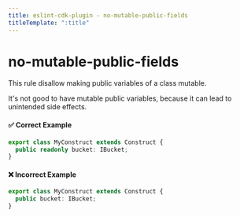```yaml
---
title: eslint-cdk-plugin - no-mutable-public-fields
titleTemplate: ":title"
---
```


# no-mutable-public-fields

This rule disallow making public variables of a class mutable.

It's not good to have mutable public variables, because it can lead to unintended side effects.

#### ✅ Correct Example

```ts
export class MyConstruct extends Construct {
  public readonly bucket: IBucket;
}
```

#### ❌ Incorrect Example

```ts
export class MyConstruct extends Construct {
  public bucket: IBucket;
}
```
